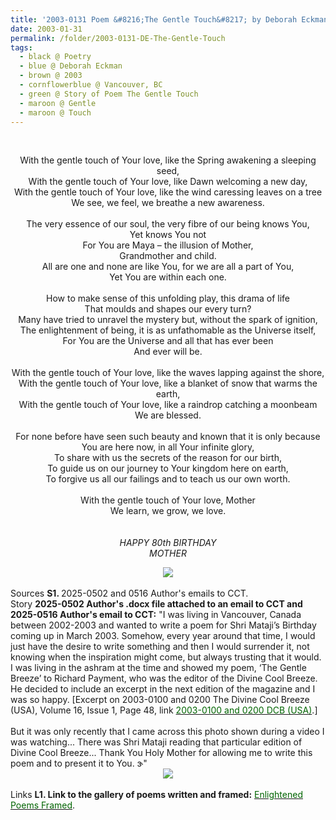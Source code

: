 ```yaml
---
title: '2003-0131 Poem &#8216;The Gentle Touch&#8217; by Deborah Eckman, Vancouver, BC'
date: 2003-01-31
permalink: /folder/2003-0131-DE-The-Gentle-Touch
tags:
  - black @ Poetry
  - blue @ Deborah Eckman
  - brown @ 2003
  - cornflowerblue @ Vancouver, BC
  - green @ Story of Poem The Gentle Touch  
  - maroon @ Gentle
  - maroon @ Touch
---
```


<br>

<p style="text-align:center;">
With the gentle touch of Your love, like the Spring awakening a sleeping seed,<br>
With the gentle touch of Your love, like Dawn welcoming a new day,<br>
With the gentle touch of Your love, like the wind caressing leaves on a tree<br>
We see, we feel, we breathe a new awareness.<br>
<br>
The very essence of our soul, the very fibre of our being knows You,<br>
Yet knows You not<br>
For You are Maya – the illusion of Mother,<br>
Grandmother and child.<br>
All are one and none are like You, for we are all a part of You,<br>
Yet You are within each one.<br>
<br>
How to make sense of this unfolding play, this drama of life<br>
That moulds and shapes our every turn?<br>
Many have tried to unravel the mystery but, without the spark of ignition,<br>
The enlightenment of being, it is as unfathomable as the Universe itself,<br>
For You are the Universe and all that has ever been<br>
And ever will be.<br>
<br>
With the gentle touch of Your love, like the waves lapping against the shore,<br>
With the gentle touch of Your love, like a blanket of snow that warms the earth,<br>
With the gentle touch of Your love, like a raindrop catching a moonbeam<br>
We are blessed.<br>
<br>
For none before have seen such beauty and known that it is only because<br>
You are here now, in all Your infinite glory,<br>
To share with us the secrets of the reason for our birth,<br>
To guide us on our journey to Your kingdom here on earth,<br>
To forgive us all our failings and to teach us our own worth.<br>
<br>
With the gentle touch of Your love, Mother<br>
We learn, we grow, we love.<br>
<br>
<br>
<i>HAPPY 80th BIRTHDAY</i><br>
<i>MOTHER</i>
</p>

<div style="text-align: center"><img src="https://pub-419291371d4c44a1b438e7d5a9e4e904.r2.dev/2003-0131_Poem_'The_Gentle_Touch'_by_Deborah_Eckman_Vancouver_BC.jpg" /></div>

<br>

<wave-list>
<list-title color="DarkSeaGreen" width="40">Sources</list-title>
  <list-item color="BlanchedAlmond"  width="280"><b>S1. </b> 2025-0502 and 0516 Author's emails to CCT.</list-item>
</wave-list>

<br>

<wave-list>
<list-title color="DarkSeaGreen" width="25">Story</list-title>
  <list-item color="BlanchedAlmond"  width="280"><b>2025-0502 Author's .docx file attached to an email to CCT and 2025-0516 Author's email to CCT:</b> "I was living in Vancouver, Canada between 2002-2003 and wanted to write a poem for Shri Mataji’s Birthday coming up in March 2003. Somehow, every year around that time, I would just have the desire to write something and then I would surrender it, not knowing when the inspiration might come, but always trusting that it would. I was living in the ashram at the time and showed my poem, ‘The Gentle Breeze’ to Richard Payment, who was the editor of the Divine Cool Breeze. He decided to include an excerpt in the next edition of the magazine and I was so happy. [Excerpt on 2003-0100 and 0200 The Divine Cool Breeze (USA), Volume 16, Issue 1, Page 48, link <a href="https://b286c762-1c9b-468d-afbf-9f039b298299.usrfiles.com/ugd/b286c7_8d7950519e574b25b0eb5099b0388472.pdf"><font color="DarkGreen">2003-0100 and 0200 DCB (USA)</font></a>.]<br>
<br>
But it was only recently that I came across this photo shown during a video I was watching... There was Shri Mataji reading that particular edition of Divine Cool Breeze...
Thank You Holy Mother for allowing me to write this poem and to present it to You. ɝ"</list-item>
</wave-list>

<div style="text-align: center"><img src="https://pub-419291371d4c44a1b438e7d5a9e4e904.r2.dev/Story_of_Poem_'The_Gentle_Breeze'_with_Photo_from_2003-0320_Evening_Program_New_Delhi.jpg" /></div>

<br>

<wave-list>
<list-title color="DarkSeaGreen" width="25">Links</list-title>
  <list-item color="BlanchedAlmond"  width="285"><b> L1. Link to the gallery of poems written and framed:</b> <a href="https://imageevent.com/sahaja/art/enlightenedpoemsframed"><font color="DarkGreen">Enlightened Poems Framed</font></a>. </list-item>
</wave-list>